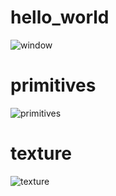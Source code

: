 # hello_world
![window](https://github.com/Skytrias/schlicht/blob/master/previews/hello_world.png)

# primitives
![primitives](https://github.com/Skytrias/schlicht/blob/master/previews/primitives.gif)

# texture
![texture](https://github.com/Skytrias/schlicht/blob/master/previews/texture.gif)
